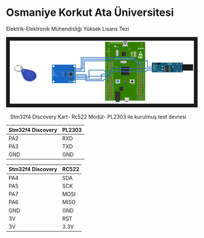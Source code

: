 
# Osmaniye Korkut Ata Üniversitesi 

Elektrik-Elektronik Mühendisliği Yüksek Lisans Tezi
<p align="center">
<img src="https://github.com/hckaya/yl_tez/blob/main/uygulama-2_bb%2Btag.png" border="10"/>
</p>
<p align="center" > Stm32f4 Discovery Kart- Rc522 Modül- PL2303 ile kurulmuş test devresi </p>


| Stm32f4 Discovery  | PL2303 |
| ------------- | ------------- |
| PA2  | RXD  |
| PA3  | TXD  |
| GND  | GND  |

| Stm32f4 Discovery  | RC522 |
| ------------- | ------------- |
| PA4  | SDA  |
| PA5  | SCK  |
| PA7  | MOSI  |
| PA6  | MISO |
| GND  | GND |
| 3V  | RST  |
| 3V  | 3.3V  |


    
